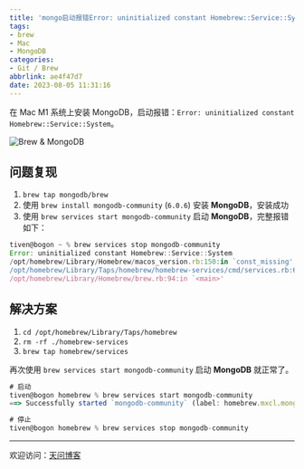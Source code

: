 ```yaml
---
title: 'mongo启动报错Error: uninitialized constant Homebrew::Service::System'
tags:
- brew
- Mac
- MongoDB
categories:
- Git / Brew
abbrlink: ae4f47d7
date: 2023-08-05 11:31:16
---
```


在 Mac M1 系统上安装 MongoDB，启动报错：`Error: uninitialized constant Homebrew::Service::System`。

![Brew & MongoDB](https://tiven.cn/static/img/mongo-03-i1uadFKe.jpg)

[//]: # (<!-- more -->)

## 问题复现

1. `brew tap mongodb/brew`
1. 使用 `brew install mongodb-community` (`6.0.6`) 安装 **MongoDB**，安装成功
2. 使用 `brew services start mongodb-community` 启动 **MongoDB**，完整报错如下：

```js
tiven@bogon ~ % brew services stop mongodb-community    
Error: uninitialized constant Homebrew::Service::System
/opt/homebrew/Library/Homebrew/macos_version.rb:150:in `const_missing'
/opt/homebrew/Library/Taps/homebrew/homebrew-services/cmd/services.rb:61:in `services'
/opt/homebrew/Library/Homebrew/brew.rb:94:in `<main>'
```

## 解决方案

1. `cd /opt/homebrew/Library/Taps/homebrew` 
2. `rm -rf ./homebrew-services`
3. `brew tap homebrew/services`

再次使用 `brew services start mongodb-community` 启动 **MongoDB** 就正常了。

```js
# 启动
tiven@bogon homebrew % brew services start mongodb-community  
==> Successfully started `mongodb-community` (label: homebrew.mxcl.mongodb-commu

# 停止
tiven@bogon homebrew % brew services stop mongodb-community
```

---

欢迎访问：[天问博客](https://tiven.cn/p/ae4f47d7/ "天问博客-专注于大前端技术")

